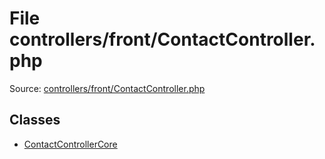 File controllers/front/ContactController.php
=========

Source: [controllers/front/ContactController.php](https://github.com/PrestaShop/PrestaShop/blob/1.6.0.12/controllers/front/ContactController.php)


Classes
-------

* [ContactControllerCore](class.ContactControllerCore.md)

